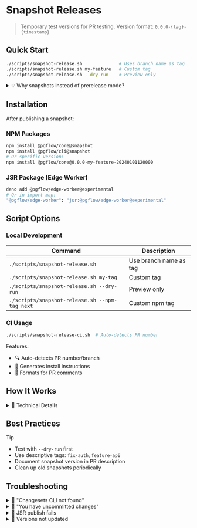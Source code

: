 # Snapshot Releases

> Temporary test versions for PR testing. Version format: `0.0.0-{tag}-{timestamp}`

## Quick Start

```bash
./scripts/snapshot-release.sh              # Uses branch name as tag
./scripts/snapshot-release.sh my-feature   # Custom tag
./scripts/snapshot-release.sh --dry-run    # Preview only
```

<details>
<summary>💡 Why snapshots instead of prerelease mode?</summary>

| Snapshots | Prerelease Mode |
|-----------|-----------------|
| ✅ No state files | ❌ Manages pre.json |
| ✅ No commits | ❌ Requires commits |
| ✅ Branch stays clean | ❌ Branch has version changes |
| ✅ One command | ❌ Enter/exit commands |
| ✅ Can't hit "latest" | ⚠️ Risk of "latest" publish |
</details>

## Installation

After publishing a snapshot:

### NPM Packages
```bash
npm install @pgflow/core@snapshot
npm install @pgflow/cli@snapshot
# Or specific version:
npm install @pgflow/core@0.0.0-my-feature-20240101120000
```

### JSR Package (Edge Worker)
```bash
deno add @pgflow/edge-worker@experimental
# Or in import map:
"@pgflow/edge-worker": "jsr:@pgflow/edge-worker@experimental"
```

## Script Options

### Local Development

| Command | Description |
|---------|-------------|
| `./scripts/snapshot-release.sh` | Use branch name as tag |
| `./scripts/snapshot-release.sh my-tag` | Custom tag |
| `./scripts/snapshot-release.sh --dry-run` | Preview only |
| `./scripts/snapshot-release.sh --npm-tag next` | Custom npm tag |

### CI Usage

```bash
./scripts/snapshot-release-ci.sh  # Auto-detects PR number
```

Features:
- 🔍 Auto-detects PR number/branch
- 📝 Generates install instructions
- 💬 Formats for PR comments

## How It Works

<details>
<summary>🔧 Technical Details</summary>

1. **Creates versions**: `changeset version --snapshot` → `0.0.0-{tag}-{timestamp}`
2. **Syncs JSR**: Runs `update-jsr-json-version.sh`
3. **Publishes**: npm with custom tag, then JSR
4. **Cleans up**: Reverts all version changes (branch stays clean!)
</details>

## Best Practices

> [!TIP]
> - Test with `--dry-run` first
> - Use descriptive tags: `fix-auth`, `feature-api`
> - Document snapshot version in PR description
> - Clean up old snapshots periodically

## Troubleshooting

<details>
<summary>🛑 "Changesets CLI not found"</summary>

```bash
pnpm add -D @changesets/cli
```
</details>

<details>
<summary>🛑 "You have uncommitted changes"</summary>

Commit changes or answer "y" to continue anyway
</details>

<details>
<summary>🛑 JSR publish fails</summary>

- Run `jsr login`
- Check edge-worker has jsr.json
- Script already uses `--allow-slow-types`
</details>

<details>
<summary>🛑 Versions not updated</summary>

- Make `update-jsr-json-version.sh` executable
- Install jq: `brew install jq` or `apt install jq`
</details>